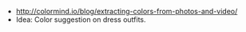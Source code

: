 - http://colormind.io/blog/extracting-colors-from-photos-and-video/
- Idea: Color suggestion on dress outfits. 
